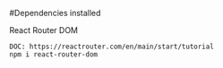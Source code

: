 #Dependencies installed

React Router DOM

    DOC: https://reactrouter.com/en/main/start/tutorial
    npm i react-router-dom
    
